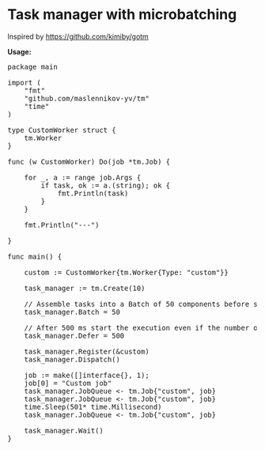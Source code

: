 <h1>Task manager with microbatching</h1>

Inspired by https://github.com/kimiby/gotm

<strong>Usage:</strong>
<pre>
package main

import (
	"fmt"
	"github.com/maslennikov-yv/tm"
	"time"
)

type CustomWorker struct {
	tm.Worker
}

func (w CustomWorker) Do(job *tm.Job) {

	for _, a := range job.Args {
		if task, ok := a.(string); ok {
			fmt.Println(task)
		}
	}

	fmt.Println("---")

}

func main() {

	custom := CustomWorker{tm.Worker{Type: "custom"}}

	task_manager := tm.Create(10)
	
	// Assemble tasks into a Batch of 50 components before starting execution
	task_manager.Batch = 50

	// After 500 ms start the execution even if the number of tasks did not reach 50
	task_manager.Defer = 500
	
	task_manager.Register(&custom)
	task_manager.Dispatch()

	job := make([]interface{}, 1);
	job[0] = "Custom job"
	task_manager.JobQueue <- tm.Job{"custom", job}
	task_manager.JobQueue <- tm.Job{"custom", job}
	time.Sleep(501* time.Millisecond)
	task_manager.JobQueue <- tm.Job{"custom", job}

	task_manager.Wait()
}

</pre>
